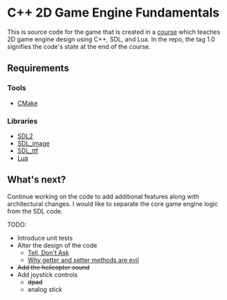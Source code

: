 # C++ 2D Game Engine Fundamentals

This is source code for the game that is created in a [course](https://courses.pikuma.com/courses/2dgameengine) 
which teaches 2D game engine design using C++, SDL, and Lua.  In the repo, the tag 1.0 signifies the code's state at the end of the course.  

## Requirements
 
### Tools

- [CMake](https://cmake.org)

### Libraries

- [SDL2](https://www.libsdl.org/download-2.0.php)
- [SDL_image](https://www.libsdl.org/projects/SDL_image/)
- [SDL_ttf](https://www.libsdl.org/projects/SDL_ttf/)
- [Lua](https://www.lua.org)

## What's next?

Continue working on the code to add additional features along with architectural 
changes.  I would like to separate the core game engine logic from the SDL code.

TODO:

- Introduce unit tests
- Alter the design of the code
    - [Tell, Don't Ask](https://pragprog.com/articles/tell-dont-ask)
    - [Why getter and setter methods are evil](https://www.javaworld.com/article/2073723/why-getter-and-setter-methods-are-evil.html)
- ~~Add the helicopter sound~~
- Add joystick controls
    - ~~dpad~~
    - analog stick